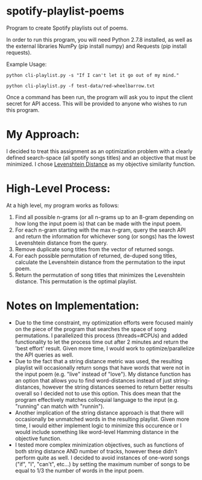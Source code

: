 # spotify-playlist-poems
Program to create Spotify playlists out of poems.

In order to run this program, you will need Python 2.7.8 installed, as well as the external libraries NumPy (pip install numpy) and Requests (pip install requests).

Example Usage:
	
	python cli-playlist.py -s "If I can't let it go out of my mind."

	python cli-playlist.py -f test-data/red-wheelbarrow.txt

Once a command has been run, the program will ask you to input the client secret for API access.  This will be provided to anyone who wishes to run this program.

# My Approach:
I decided to treat this assignment as an optimization problem with a clearly defined search-space (all spotify songs titles) and an objective that must be minimized.  I chose [Levenshtein Distance](http://en.wikipedia.org/wiki/Levenshtein_distance) as my objective similarity function.

# High-Level Process:
At a high level, my program works as follows:
1) Find all possible n-grams (or all n-grams up to an 8-gram depending on how long the input poem is) that can be made with the input poem.
2) For each n-gram starting with the max n-gram, query the search API and return the information for whichever song (or songs) has the lowest Levenshtein distance from the query.
3) Remove duplicate song titles from the vector of returned songs.
4) For each possible permutation of returned, de-duped song titles, calculate the Levenshtein distance from the permutation to the input poem.
5) Return the permutation of song titles that minimizes the Levenshtein distance.  This permutation is the optimal playlist.

# Notes on Implementation:
* Due to the time constraint, my optimization efforts were focused mainly on the piece of the program that searches the space of song permutations.  I parallelized this process (threads=#CPUs) and added functionality to let the process time out after 2 minutes and return the 'best effort' result.  Given more time, I would work to optimize/parallelize the API queries as well.
* Due to the fact that a string distance metric was used, the resulting playlist will occasionally return songs that have words that were not in the input poem (e.g. "live" instead of "love").  My distance function has an option that allows you to find word-distances instead of just string-distances, however the string distances seemed to return better results overall so I decided not to use this option.  This does mean that the program effectively matches colloquial language to the input (e.g. "running" can match with "runnin").
* Another implication of the string distance approach is that there will occasionally be unmatched words in the resulting playlist.  Given more time, I would either implement logic to minimize this occurence or I would include something like word-level Hamming distance in the objective function.
* I tested more complex minimization objectives, such as functions of both string distance AND number of tracks, however these didn't perform quite as well.  I decided to avoid instances of one-word songs ("if", "I", "can't", etc...) by setting the maximum number of songs to be equal to 1/3 the number of words in the input poem.